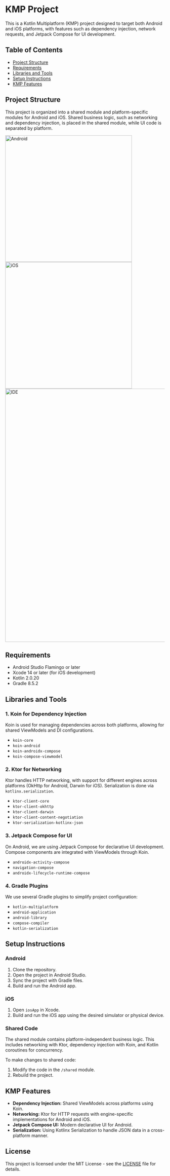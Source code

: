 # KMP Project

This is a Kotlin Multiplatform (KMP) project designed to target both Android and iOS platforms, with features such as dependency injection, network requests, and Jetpack Compose for UI development.

## Table of Contents
- [Project Structure](#project-structure)
- [Requirements](#requirements)
- [Libraries and Tools](#libraries-and-tools)
- [Setup Instructions](#setup-instructions)
- [KMP Features](#kmp-features)

## Project Structure
This project is organized into a shared module and platform-specific modules for Android and iOS. Shared business logic, such as networking and dependency injection, is placed in the shared module, while UI code is separated by platform.

<img src="./screens/android.png" alt="Android" width="400"/>
<img src="./screens/ios.png" alt="iOS" width="400"/>
<img src="./screens/desktop.png" alt="IDE" width="800"/>


## Requirements
- Android Studio Flamingo or later
- Xcode 14 or later (for iOS development)
- Kotlin 2.0.20
- Gradle 8.5.2

## Libraries and Tools

### 1. **Koin for Dependency Injection**
Koin is used for managing dependencies across both platforms, allowing for shared ViewModels and DI configurations.

- `koin-core`
- `koin-android`
- `koin-androidx-compose`
- `koin-compose-viewmodel`

### 2. **Ktor for Networking**
Ktor handles HTTP networking, with support for different engines across platforms (OkHttp for Android, Darwin for iOS). Serialization is done via `kotlinx.serialization`.

- `ktor-client-core`
- `ktor-client-okhttp`
- `ktor-client-darwin`
- `ktor-client-content-negotiation`
- `ktor-serialization-kotlinx-json`

### 3. **Jetpack Compose for UI**
On Android, we are using Jetpack Compose for declarative UI development. Compose components are integrated with ViewModels through Koin.

- `androidx-activity-compose`
- `navigation-compose`
- `androidx-lifecycle-runtime-compose`

### 4. **Gradle Plugins**
We use several Gradle plugins to simplify project configuration:

- `kotlin-multiplatform`
- `android-application`
- `android-library`
- `compose-compiler`
- `kotlin-serialization`

## Setup Instructions

### Android
1. Clone the repository.
2. Open the project in Android Studio.
3. Sync the project with Gradle files.
4. Build and run the Android app.

### iOS
1. Open `iosApp` in Xcode.
2. Build and run the iOS app using the desired simulator or physical device.

### Shared Code
The shared module contains platform-independent business logic. This includes networking with Ktor, dependency injection with Koin, and Kotlin coroutines for concurrency.

To make changes to shared code:
1. Modify the code in the `/shared` module.
2. Rebuild the project.

## KMP Features

- **Dependency Injection:** Shared ViewModels across platforms using Koin.
- **Networking:** Ktor for HTTP requests with engine-specific implementations for Android and iOS.
- **Jetpack Compose UI:** Modern declarative UI for Android.
- **Serialization:** Using Kotlinx Serialization to handle JSON data in a cross-platform manner.

## License
This project is licensed under the MIT License - see the [LICENSE](LICENSE) file for details.
